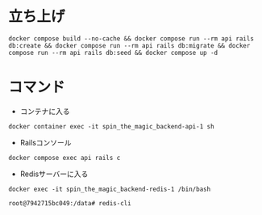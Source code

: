 # 立ち上げ
```
docker compose build --no-cache && docker compose run --rm api rails db:create && docker compose run --rm api rails db:migrate && docker compose run --rm api rails db:seed && docker compose up -d
```

# コマンド

- コンテナに入る
```
docker container exec -it spin_the_magic_backend-api-1 sh
```

- Railsコンソール
```
docker compose exec api rails c
```
- Redisサーバーに入る
```
docker exec -it spin_the_magic_backend-redis-1 /bin/bash

root@7942715bc049:/data# redis-cli
```